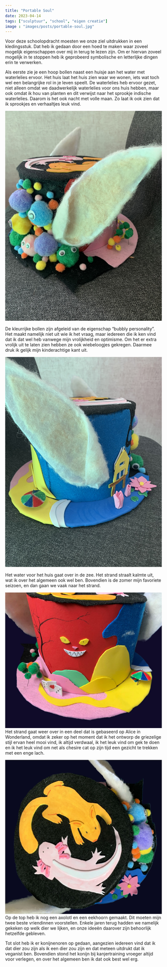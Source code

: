```yaml
---
title: "Portable Soul"
date: 2023-04-14
tags: ["sculptuur", "school", "eigen creatie"]
image : "images/posts/portable-soul.jpg"
---
```


Voor deze schoolopdracht moesten we onze ziel uitdrukken in een kledingsstuk. Dat heb ik gedaan door een hoed te maken waar zoveel mogelijk eigenschappen over mij in terug te lezen zijn. Om er hiervan zoveel mogelijk in te stoppen heb ik geprobeerd symbolische en letterlijke dingen erin te verwerken.

Als eerste zie je een hoop bollen naast een huisje aan het water met waterlelies ervoor. Het huis laat het huis zien waar we wonen, iets wat toch wel een belangrijke rol in je leven speelt. De waterlelies heb ervoor gezet, niet alleen omdat we daadwerkelijk waterlelies voor ons huis hebben, maar ook omdat ik hou van planten en dit verwijst naar het sprookje indische waterlelies. Daarom is het ook nacht met volle maan. Zo laat ik ook zien dat ik sprookjes en verhaaltjes leuk vind.

![Portable Soul rechts](portable-soul-rechts.jpg)

De kleurrijke bollen zijn afgeleid van de eigenschap “bubbly personality”. Het maakt namelijk niet uit wie ik het vraag, maar iedereen die ik ken vind dat ik dat wel heb vanwege mijn vrolijkheid en optimisme. Om het er extra vrolijk uit te laten zien hebben ze ook wiebeloogjes gekregen. Daarmee druk ik gelijk mijn kinderachtige kant uit.

![Portable Soul links](portable-soul-links.jpg)

Het water voor het huis gaat over in de zee. Het strand straalt kalmte uit, wat ik over het algemeen ook wel ben. Bovendien is de zomer mijn favoriete seizoen, en dan gaan we vaak naar het strand.


![Portable Soul achter](portable-soul-achterkant.jpg)
Het strand gaat weer over in een deel dat is gebaseerd op Alice in Wonderland, omdat ik zeker op het moment dat ik het ontworp de griezelige stijl ervan heel mooi vind, ik altijd verdwaal, ik het leuk vind om gek te doen en ik het leuk vind om net als chesire cat op zijn tijd een gezicht te trekken met een enge lach.


![Portable Soul Bovenkant](portable-soul-bovenkant.jpg)
Op de top heb ik nog een axolotl en een eekhoorn gemaakt. Dit moeten mijn twee beste vriendinnen voorstellen. Enkele jaren terug hadden we namelijk gekeken op welk dier we lijken, en onze ideeën daarover zijn behoorlijk hetzelfde gebleven.


Tot slot heb ik er konijnenoren op gedaan, aangezien iedereen vind dat ik dat dier zou zijn als ik een dier zou zijn en dat meteen uitdrukt dat ik veganist ben. Bovendien stond het konijn bij kanjertraining vroeger altijd voor verlegen, en over het algemeen ben ik dat ook best wel erg.


